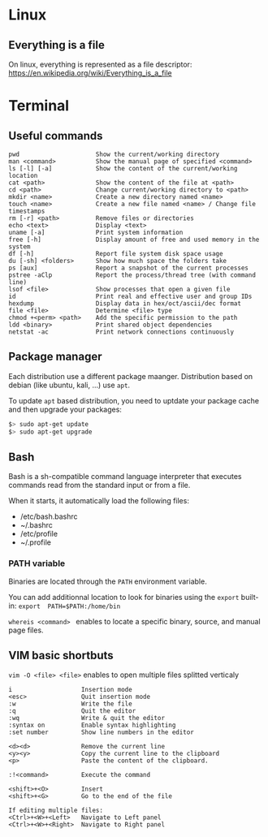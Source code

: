 # Linux

## Everything is a file

On linux, everything is represented as a file descriptor: https://en.wikipedia.org/wiki/Everything_is_a_file

# Terminal

## Useful commands
```
pwd                     Show the current/working directory
man <command>           Show the manual page of specified <command>
ls [-l] [-a]            Show the content of the current/working location
cat <path>              Show the content of the file at <path>
cd <path>               Change current/working directory to <path>
mkdir <name>            Create a new directory named <name>
touch <name>            Create a new file named <name> / Change file timestamps
rm [-r] <path>          Remove files or directories
echo <text>             Display <text>
uname [-a]              Print system information
free [-h]               Display amount of free and used memory in the system
df [-h]                 Report file system disk space usage
du [-sh] <folders>      Show how much space the folders take
ps [aux]                Report a snapshot of the current processes
pstree -aClp            Report the process/thread tree (with command line)
lsof <file>             Show processes that open a given file
id                      Print real and effective user and group IDs
hexdump                 Display data in hex/oct/ascii/dec format
file <file>             Determine <file> type
chmod +<perm> <path>    Add the specific permission to the path
ldd <binary>            Print shared object dependencies
netstat -ac             Print network connections continuously
```

## Package manager

Each distribution use a different package maanger. Distribution based on debian (like ubuntu, kali, ...) use `apt`.

To update `apt` based distribution, you need to uptdate your package cache and then upgrade your packages:
```sh
$> sudo apt-get update
$> sudo apt-get upgrade
```

## Bash

Bash  is  a sh-compatible command language interpreter that executes commands read from the standard input or from a file.

When it starts, it automatically load the following files:
* /etc/bash.bashrc
* ~/.bashrc
* /etc/profile
* ~/.profile

### PATH variable

Binaries are located through the `PATH` environment variable.

You can add additionnal location to look for binaries using the `export` built-in: `export  PATH=$PATH:/home/bin`

`whereis <command> ` enables to locate a specific binary, source, and manual page files.

## VIM basic shortbuts

`vim -O <file> <file>` enables to open multiple files splitted verticaly

```
i                   Insertion mode
<esc>               Quit insertion mode
:w                  Write the file
:q                  Quit the editor
:wq                 Write & quit the editor
:syntax on          Enable syntax highlighting
:set number         Show line numbers in the editor

<d><d>              Remove the current line
<y><y>              Copy the current line to the clipboard
<p>                 Paste the content of the clipboard.

:!<command>         Execute the command

<shift>+<O>         Insert
<shift>+<G>         Go to the end of the file

If editing multiple files:
<Ctrl>+<W>+<Left>   Navigate to Left panel
<Ctrl>+<W>+<Right>  Navigate to Right panel
```